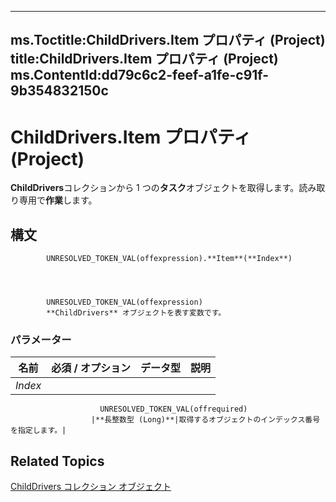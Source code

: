 

---
ms.Toctitle:ChildDrivers.Item プロパティ (Project)
title:ChildDrivers.Item プロパティ (Project)
ms.ContentId:dd79c6c2-feef-a1fe-c91f-9b354832150c
---
# ChildDrivers.Item プロパティ (Project)




**ChildDrivers**コレクションから 1 つの**タスク**オブジェクトを取得します。読み取り専用で**作業**します。

## 構文

            UNRESOLVED_TOKEN_VAL(offexpression).**Item**(**Index**)




            UNRESOLVED_TOKEN_VAL(offexpression)
            **ChildDrivers** オブジェクトを表す変数です。

### パラメーター

|**名前**|**必須 / オプション**|**データ型**|**説明**|
|---|---|---|---|
|*Index*|
                        UNRESOLVED_TOKEN_VAL(offrequired)
                      |**長整数型 (Long)**|取得するオブジェクトのインデックス番号を指定します。|





## Related Topics

[ChildDrivers コレクション オブジェクト](5260ab69-f81a-3466-c969-d84a2c60551e.md)




